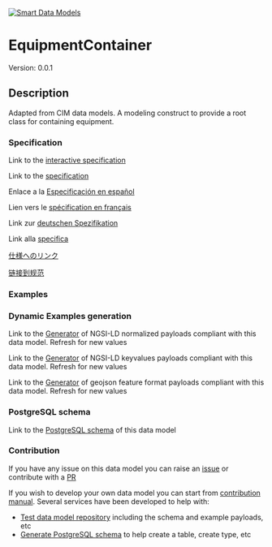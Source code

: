 [![Smart Data Models](https://smartdatamodels.org/wp-content/uploads/2022/01/SmartDataModels_logo.png "Logo")](https://smartdatamodels.org)
# EquipmentContainer
Version: 0.0.1

## Description 

Adapted from CIM data models. A modeling construct to provide a root class for containing equipment.
### Specification

Link to the [interactive specification](https://swagger.lab.fiware.org/?url=https://smart-data-models.github.io/dataModel.EnergyCIM/EquipmentContainer/swagger.yaml)

Link to the [specification](https://github.com/smart-data-models/dataModel.EnergyCIM/blob/master/EquipmentContainer/doc/spec.md)

Enlace a la [Especificación en español](https://github.com/smart-data-models/dataModel.EnergyCIM/blob/master/EquipmentContainer/doc/spec_ES.md)

Lien vers le [spécification en français](https://github.com/smart-data-models/dataModel.EnergyCIM/blob/master/EquipmentContainer/doc/spec_FR.md)

Link zur [deutschen Spezifikation](https://github.com/smart-data-models/dataModel.EnergyCIM/blob/master/EquipmentContainer/doc/spec_DE.md)

Link alla [specifica](https://github.com/smart-data-models/dataModel.EnergyCIM/blob/master/EquipmentContainer/doc/spec_IT.md)

[仕様へのリンク](https://github.com/smart-data-models/dataModel.EnergyCIM/blob/master/EquipmentContainer/doc/spec_JA.md)

[链接到规范](https://github.com/smart-data-models/dataModel.EnergyCIM/blob/master/EquipmentContainer/doc/spec_ZH.md)
### Examples
### Dynamic Examples generation

Link to the [Generator](https://smartdatamodels.org/extra/ngsi-ld_generator.php?schemaUrl=https://raw.githubusercontent.com/smart-data-models/dataModel.EnergyCIM/master/EquipmentContainer/schema.json&email=info@smartdatamodels.org) of NGSI-LD normalized payloads compliant with this data model. Refresh for new values

Link to the [Generator](https://smartdatamodels.org/extra/ngsi-ld_generator_keyvalues.php?schemaUrl=https://raw.githubusercontent.com/smart-data-models/dataModel.EnergyCIM/master/EquipmentContainer/schema.json&email=info@smartdatamodels.org) of NGSI-LD keyvalues payloads compliant with this data model. Refresh for new values

Link to the [Generator](https://smartdatamodels.org/extra/geojson_features_generator.php?schemaUrl=https://raw.githubusercontent.com/smart-data-models/dataModel.EnergyCIM/master/EquipmentContainer/schema.json&email=info@smartdatamodels.org) of geojson feature format payloads compliant with this data model. Refresh for new values
### PostgreSQL schema

Link to the [PostgreSQL schema](https://github.com/smart-data-models/dataModel.EnergyCIM/blob/master/EquipmentContainer/schema.sql) of this data model
### Contribution

 If you have any issue on this data model you can raise an [issue](https://github.com/smart-data-models/dataModel.EnergyCIM/issues)  or contribute with a [PR](https://github.com/smart-data-models/dataModel.EnergyCIM/pulls)

 If you wish to develop your own data model you can start from [contribution manual](https://bit.ly/contribution_manual). Several services have been developed to help with: 
 - [Test data model repository](https://smartdatamodels.org/index.php/data-models-contribution-api/) including the schema and example payloads, etc
 - [Generate PostgreSQL schema](https://smartdatamodels.org/index.php/sql-service/) to help create a table, create type, etc